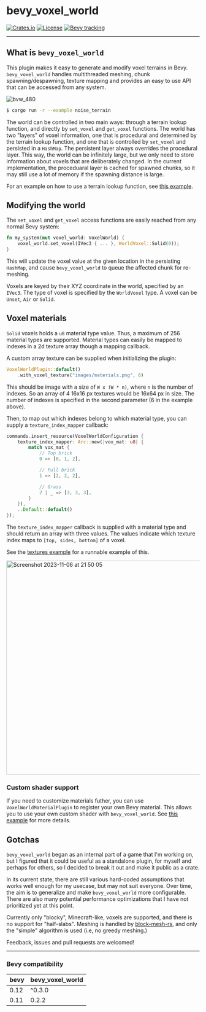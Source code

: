 # bevy_voxel_world

[![Crates.io](https://img.shields.io/crates/v/bevy_voxel_world.svg)](https://crates.io/crates/bevy_voxel_world)
[![License](https://img.shields.io/badge/license-MIT%2FApache-blue.svg)](https://github.com/bevyengine/bevy#license)
[![Bevy tracking](https://img.shields.io/badge/Bevy%20tracking-released%20version-lightblue)](https://github.com/bevyengine/bevy/blob/main/docs/plugins_guidelines.md#main-branch-tracking)

---

## What is `bevy_voxel_world`

This plugin makes it easy to generate and modify voxel terrains in Bevy. `bevy_voxel_world` handles multithreaded meshing, chunk spawning/despawning, texture mapping and provides an easy to use API that can be accessed from any system.

![bvw_480](https://github.com/splashdust/bevy_voxel_world/assets/428824/98d25cd1-0a6c-4618-b0de-0e16ca5af636)

```bash
$ cargo run -r --example noise_terrain
```

The world can be controlled in two main ways: through a terrain lookup function, and directly by `set_voxel` and `get_voxel` functions. The world has two "layers" of voxel information, one that is procedural and determined by the terrain lookup function, and one that is controlled by `set_voxel` and persisted in a `HashMap`. The persistent layer always overrides the procedural layer. This way, the world can be infinitely large, but we only need to store information about voxels that are deliberately changed. In the current implementation, the proceduaral layer is cached for spawned chunks, so it may still use a lot of memory if the spawning distance is large.

For an example on how to use a terrain lookup function, see [this example](https://github.com/splashdust/bevy_voxel_world/blob/main/examples/noise_terrain.rs).

## Modifying the world

The `set_voxel` and `get_voxel` access functions are easily reached from any normal Bevy system:

```rust
fn my_system(mut voxel_world: VoxelWorld) {
    voxel_world.set_voxel(IVec3 { ... }, WorldVoxel::Solid(0));
}
```

This will update the voxel value at the given location in the persisting `HashMap`, and cause `bevy_voxel_world` to queue the affected chunk for re-meshing.

Voxels are keyed by their XYZ coordinate in the world, specified by an `IVec3`. The type of voxel is specified by the `WorldVoxel` type. A voxel can be `Unset`, `Air` or `Solid`.

## Voxel materials

`Solid` voxels holds a `u8` material type value. Thus, a maximum of 256 material types are supported. Material types can easily be mapped to indexes in a 2d texture array though a mapping callback.

A custom array texture can be supplied when initializing the plugin:

```rust
VoxelWorldPlugin::default()
    .with_voxel_texture("images/materials.png", 6)
```

This should be image with a size of `W x (W * n)`, where `n` is the number of indexes. So an array of 4 16x16 px textures would be 16x64 px in size. The number of indexes is specified in the second parameter (6 in the example above).

Then, to map out which indexes belong to which material type, you can supply a `texture_index_mapper` callback:

```rust
commands.insert_resource(VoxelWorldConfiguration {
    texture_index_mapper: Arc::new(|vox_mat: u8| {
        match vox_mat {
            // Top brick
            0 => [0, 1, 2],

            // Full brick
            1 => [2, 2, 2],

            // Grass
            2 | _ => [3, 3, 3],
        }
    }),
    ..Default::default()
});
```

The `texture_index_mapper` callback is supplied with a material type and should return an array with three values. The values indicate which texture index maps to `[top, sides, bottom]` of a voxel.

See the [textures example](https://github.com/splashdust/bevy_voxel_world/blob/main/examples/textures.rs) for a runnable example of this.

<img width="558" alt="Screenshot 2023-11-06 at 21 50 05" src="https://github.com/splashdust/bevy_voxel_world/assets/428824/382fdcf7-9d70-4432-b2ba-18479d34346f">

### Custom shader support

If you need to customize materials futher, you can use `VoxelWorldMaterialPlugin` to register your own Bevy material. This allows you to use your own custom shader with `bevy_voxel_world`. See [this example](https://github.com/splashdust/bevy_voxel_world/blob/main/examples/custom_material.rs) for more details.

## Gotchas

`bevy_voxel_world` began as an internal part of a game that I'm working on, but I figured that it could be useful as a standalone plugin, for myself and perhaps for others, so I decided to break it out and make it public as a crate.

In its current state, there are still various hard-coded assumptions that works well enough for my usecase, but may not suit everyone. Over time, the aim is to generalize and make `bevy_voxel_world` more configurable. There are also many potential performance optimizations that I have not prioritized yet at this point.

Currently only "blocky", Minecraft-like, voxels are supported, and there is no support for "half-slabs". Meshing is handled by [block-mesh-rs](https://github.com/bonsairobo/block-mesh-rs), and only the "simple" algorithm is used (i.e, no greedy meshing.)

Feedback, issues and pull requests are welcomed!

---

### Bevy compatibility

| bevy | bevy_voxel_world |
| ---- | ---------------- |
| 0.12 | ^0.3.0           |
| 0.11 | 0.2.2            |
